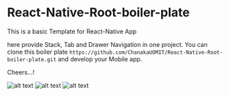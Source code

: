 # React-Native-Root-boiler-plate

This is a basic Template for React-Native App

here provide Stack, Tab and Drawer Navigation in one project.
You can clone this boiler plate `https://github.com/ChanakaUOMIT/React-Native-Root-boiler-plate.git` and develop your Mobile app.

Cheers...!

![alt text](https://drive.google.com/file/d/1Pv0361FVmeu0C7cAFsT_6qif3ej4HDeU/view?usp=sharing)
![alt text](https://drive.google.com/file/d/1gd1dTTSZldu90uFJF04m4HWXY-3gBJlq/view?usp=sharing)
![alt text](https://drive.google.com/file/d/1ZgEYA_L3Wwzzugn20KvwVuhU93lLZxpT/view?usp=sharing)

